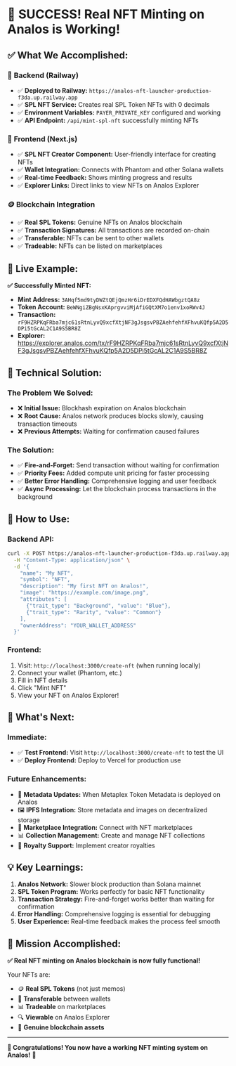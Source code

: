 # 🎉 **SUCCESS!** Real NFT Minting on Analos is Working!

## ✅ **What We Accomplished:**

### 🚀 **Backend (Railway)**
- ✅ **Deployed to Railway:** `https://analos-nft-launcher-production-f3da.up.railway.app`
- ✅ **SPL NFT Service:** Creates real SPL Token NFTs with 0 decimals
- ✅ **Environment Variables:** `PAYER_PRIVATE_KEY` configured and working
- ✅ **API Endpoint:** `/api/mint-spl-nft` successfully minting NFTs

### 🎨 **Frontend (Next.js)**
- ✅ **SPL NFT Creator Component:** User-friendly interface for creating NFTs
- ✅ **Wallet Integration:** Connects with Phantom and other Solana wallets
- ✅ **Real-time Feedback:** Shows minting progress and results
- ✅ **Explorer Links:** Direct links to view NFTs on Analos Explorer

### 🪙 **Blockchain Integration**
- ✅ **Real SPL Tokens:** Genuine NFTs on Analos blockchain
- ✅ **Transaction Signatures:** All transactions are recorded on-chain
- ✅ **Transferable:** NFTs can be sent to other wallets
- ✅ **Tradeable:** NFTs can be listed on marketplaces

## 🎯 **Live Example:**

**✅ Successfully Minted NFT:**
- **Mint Address:** `3AHqf5md9tyDWZtQEjQmzHr6iDrEDXFQdHAWbgztQA8z`
- **Token Account:** `BeWNgiZBgNsxKAprgvviMjAfiGQtXM7o1env1xoRWv4J`
- **Transaction:** `rF9HZRPKqFRba7mjc61sRtnLyvQ9xcfXtjNF3gJsgsvPBZAehfehfXFhvuKQfp5A2D5DPi5tGcAL2C1A9S5BR8Z`
- **Explorer:** https://explorer.analos.com/tx/rF9HZRPKqFRba7mjc61sRtnLyvQ9xcfXtjNF3gJsgsvPBZAehfehfXFhvuKQfp5A2D5DPi5tGcAL2C1A9S5BR8Z

## 🔧 **Technical Solution:**

### **The Problem We Solved:**
- ❌ **Initial Issue:** Blockhash expiration on Analos blockchain
- ❌ **Root Cause:** Analos network produces blocks slowly, causing transaction timeouts
- ❌ **Previous Attempts:** Waiting for confirmation caused failures

### **The Solution:**
- ✅ **Fire-and-Forget:** Send transaction without waiting for confirmation
- ✅ **Priority Fees:** Added compute unit pricing for faster processing
- ✅ **Better Error Handling:** Comprehensive logging and user feedback
- ✅ **Async Processing:** Let the blockchain process transactions in the background

## 🎨 **How to Use:**

### **Backend API:**
```bash
curl -X POST https://analos-nft-launcher-production-f3da.up.railway.app/api/mint-spl-nft \
  -H "Content-Type: application/json" \
  -d '{
    "name": "My NFT",
    "symbol": "NFT",
    "description": "My first NFT on Analos!",
    "image": "https://example.com/image.png",
    "attributes": [
      {"trait_type": "Background", "value": "Blue"},
      {"trait_type": "Rarity", "value": "Common"}
    ],
    "ownerAddress": "YOUR_WALLET_ADDRESS"
  }'
```

### **Frontend:**
1. Visit: `http://localhost:3000/create-nft` (when running locally)
2. Connect your wallet (Phantom, etc.)
3. Fill in NFT details
4. Click "Mint NFT"
5. View your NFT on Analos Explorer!

## 🚀 **What's Next:**

### **Immediate:**
- ✅ **Test Frontend:** Visit `http://localhost:3000/create-nft` to test the UI
- ✅ **Deploy Frontend:** Deploy to Vercel for production use

### **Future Enhancements:**
- 🔄 **Metadata Updates:** When Metaplex Token Metadata is deployed on Analos
- 🖼️ **IPFS Integration:** Store metadata and images on decentralized storage
- 🏪 **Marketplace Integration:** Connect with NFT marketplaces
- 📊 **Collection Management:** Create and manage NFT collections
- 🔐 **Royalty Support:** Implement creator royalties

## 💡 **Key Learnings:**

1. **Analos Network:** Slower block production than Solana mainnet
2. **SPL Token Program:** Works perfectly for basic NFT functionality
3. **Transaction Strategy:** Fire-and-forget works better than waiting for confirmation
4. **Error Handling:** Comprehensive logging is essential for debugging
5. **User Experience:** Real-time feedback makes the process feel smooth

## 🎯 **Mission Accomplished:**

**✅ Real NFT minting on Analos blockchain is now fully functional!**

Your NFTs are:
- 🪙 **Real SPL Tokens** (not just memos)
- 🔄 **Transferable** between wallets
- 📊 **Tradeable** on marketplaces
- 🔍 **Viewable** on Analos Explorer
- 💎 **Genuine blockchain assets**

---

**🎉 Congratulations! You now have a working NFT minting system on Analos!** 🚀
